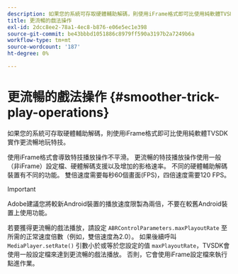 ```yaml
---
description: 如果您的系統可存取硬體輔助解碼，則使用iFrame格式即可比使用純軟體TVSDK實作更流暢地玩特技。
title: 更流暢的戲法操作
exl-id: 2dcc8ee2-78a1-4ec8-b876-e06e5ec1e398
source-git-commit: be43bbbd1051886c8979ff590a3197b2a7249b6a
workflow-type: tm+mt
source-wordcount: '187'
ht-degree: 0%

---
```


# 更流暢的戲法操作 {#smoother-trick-play-operations}

如果您的系統可存取硬體輔助解碼，則使用iFrame格式即可比使用純軟體TVSDK實作更流暢地玩特技。

<!--<a id="section_3DBFD7A3D1C7453096D3D3885E786263"></a>-->

使用iFrame格式會導致特技播放操作不平滑。 更流暢的特技播放操作使用一般（非iFrame）設定檔、硬體解碼支援以及增加的影格速率。 不同的硬體輔助解碼裝置有不同的功能。 雙倍速度需要每秒60個畫面(FPS)，四倍速度需要120 FPS。

>[!IMPORTANT]
>
>Adobe建議您將較新Android裝置的播放速度限製為兩倍，不要在較舊Android裝置上使用功能。

若要獲得更流暢的戲法播放，請設定 `ABRControlParameters.maxPlayoutRate` 至所需的正常速度倍數（例如，雙倍速度為2.0）。 如果後續呼叫 `MediaPlayer.setRate()` 引數小於或等於您設定的值 `maxPlayoutRate`，TVSDK會使用一般設定檔來達到更流暢的戲法播放。 否則，它會使用iFrame設定檔來執行點進作業。

